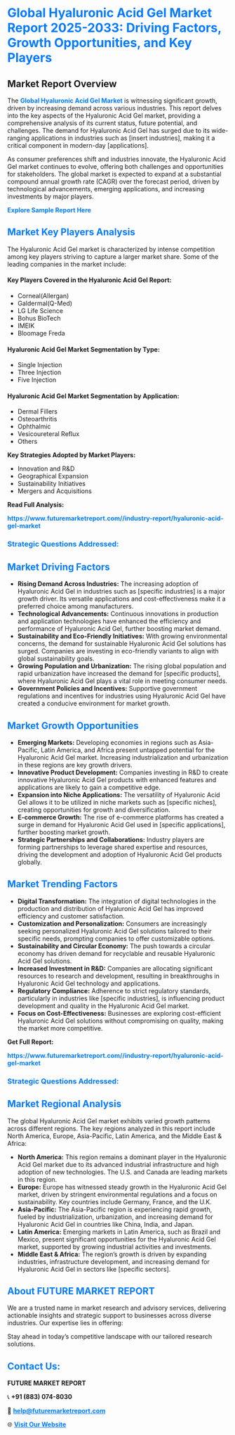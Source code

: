 <h1 style="color: #007BFF;">Global Hyaluronic Acid Gel Market Report 2025-2033: Driving Factors, Growth Opportunities, and Key Players</h1>

<section id="overview">
<h2>Market Report Overview</h2>
<p>The <a href="https://www.futuremarketreport.com//industry-report/hyaluronic-acid-gel-market" style="color: #007BFF; text-decoration: none;"><strong>Global Hyaluronic Acid Gel Market</strong></a> is witnessing significant growth, driven by increasing demand across various industries. This report delves into the key aspects of the Hyaluronic Acid Gel market, providing a comprehensive analysis of its current status, future potential, and challenges. The demand for Hyaluronic Acid Gel has surged due to its wide-ranging applications in industries such as [insert industries], making it a critical component in modern-day [applications].</p>
<p>As consumer preferences shift and industries innovate, the Hyaluronic Acid Gel market continues to evolve, offering both challenges and opportunities for stakeholders. The global market is expected to expand at a substantial compound annual growth rate (CAGR) over the forecast period, driven by technological advancements, emerging applications, and increasing investments by major players.</p>
</section>

<section id="overview">
<p><a href="https://www.futuremarketreport.com//request-sample/reportId=49158" style="color: #007BFF; text-decoration: none;"><strong>Explore Sample Report Here</strong></a></p>
</section>

<section id="key-players">
<h2 style="color: #007BFF;">Market Key Players Analysis</h2>
<p>The Hyaluronic Acid Gel market is characterized by intense competition among key players striving to capture a larger market share. Some of the leading companies in the market include:</p>
<h4>Key Players Covered in the Hyaluronic Acid Gel Report:</h4>
<ul><li>Corneal(Allergan)</li><li>Galdermal(Q-Med)</li><li>LG Life Science</li><li>Bohus BioTech</li><li>IMEIK</li><li>Bloomage Freda</li></ul>
<h4>Hyaluronic Acid Gel Market Segmentation by Type:</h4>
<ul><li>Single Injection</li><li>Three Injection</li><li>Five Injection</li></ul>

<h4>Hyaluronic Acid Gel Market Segmentation by Application:</h4>
<ul><li>Dermal Fillers</li><li>Osteoarthritis</li><li>Ophthalmic</li><li>Vesicoureteral Reflux</li><li>Others</li></ul>
<p><strong>Key Strategies Adopted by Market Players:</strong></p>
<ul>
<li>Innovation and R&D</li>
<li>Geographical Expansion</li>
<li>Sustainability Initiatives</li>
<li>Mergers and Acquisitions</li>
</ul>
</section>

<section>
<p><strong>Read Full Analysis: </strong></p><a href="https://www.futuremarketreport.com//industry-report/hyaluronic-acid-gel-market" style="color: #007BFF; text-decoration: none;"><strong>https://www.futuremarketreport.com//industry-report/hyaluronic-acid-gel-market</strong></a>
<h3 style="color: #007BFF;">Strategic Questions Addressed:</h3>
</section>

<section id="driving-factors">
<h2 style="color: #007BFF;">Market Driving Factors</h2>
<ul>
<li><strong>Rising Demand Across Industries:</strong> The increasing adoption of Hyaluronic Acid Gel in industries such as [specific industries] is a major growth driver. Its versatile applications and cost-effectiveness make it a preferred choice among manufacturers.</li>
<li><strong>Technological Advancements:</strong> Continuous innovations in production and application technologies have enhanced the efficiency and performance of Hyaluronic Acid Gel, further boosting market demand.</li>
<li><strong>Sustainability and Eco-Friendly Initiatives:</strong> With growing environmental concerns, the demand for sustainable Hyaluronic Acid Gel solutions has surged. Companies are investing in eco-friendly variants to align with global sustainability goals.</li>
<li><strong>Growing Population and Urbanization:</strong> The rising global population and rapid urbanization have increased the demand for [specific products], where Hyaluronic Acid Gel plays a vital role in meeting consumer needs.</li>
<li><strong>Government Policies and Incentives:</strong> Supportive government regulations and incentives for industries using Hyaluronic Acid Gel have created a conducive environment for market growth.</li>
</ul>
</section>

<section id="growth-opportunities">
<h2 style="color: #007BFF;">Market Growth Opportunities</h2>
<ul>
<li><strong>Emerging Markets:</strong> Developing economies in regions such as Asia-Pacific, Latin America, and Africa present untapped potential for the Hyaluronic Acid Gel market. Increasing industrialization and urbanization in these regions are key growth drivers.</li>
<li><strong>Innovative Product Development:</strong> Companies investing in R&D to create innovative Hyaluronic Acid Gel products with enhanced features and applications are likely to gain a competitive edge.</li>
<li><strong>Expansion into Niche Applications:</strong> The versatility of Hyaluronic Acid Gel allows it to be utilized in niche markets such as [specific niches], creating opportunities for growth and diversification.</li>
<li><strong>E-commerce Growth:</strong> The rise of e-commerce platforms has created a surge in demand for Hyaluronic Acid Gel used in [specific applications], further boosting market growth.</li>
<li><strong>Strategic Partnerships and Collaborations:</strong> Industry players are forming partnerships to leverage shared expertise and resources, driving the development and adoption of Hyaluronic Acid Gel products globally.</li>
</ul>
</section>

<section id="trending-factors">
<h2 style="color: #007BFF;">Market Trending Factors</h2>
<ul>
<li><strong>Digital Transformation:</strong> The integration of digital technologies in the production and distribution of Hyaluronic Acid Gel has improved efficiency and customer satisfaction.</li>
<li><strong>Customization and Personalization:</strong> Consumers are increasingly seeking personalized Hyaluronic Acid Gel solutions tailored to their specific needs, prompting companies to offer customizable options.</li>
<li><strong>Sustainability and Circular Economy:</strong> The push towards a circular economy has driven demand for recyclable and reusable Hyaluronic Acid Gel solutions.</li>
<li><strong>Increased Investment in R&D:</strong> Companies are allocating significant resources to research and development, resulting in breakthroughs in Hyaluronic Acid Gel technology and applications.</li>
<li><strong>Regulatory Compliance:</strong> Adherence to strict regulatory standards, particularly in industries like [specific industries], is influencing product development and quality in the Hyaluronic Acid Gel market.</li>
<li><strong>Focus on Cost-Effectiveness:</strong> Businesses are exploring cost-efficient Hyaluronic Acid Gel solutions without compromising on quality, making the market more competitive.</li>
</ul>
</section>

<section>
<p><strong>Get Full Report: </strong></p><a href="https://www.futuremarketreport.com//industry-report/hyaluronic-acid-gel-market" style="color: #007BFF; text-decoration: none;"><strong>https://www.futuremarketreport.com//industry-report/hyaluronic-acid-gel-market</strong></a>
<h3 style="color: #007BFF;">Strategic Questions Addressed:</h3>
</section>


<section id="regional-analysis">
<h2 style="color: #007BFF;">Market Regional Analysis</h2>
<p>The global Hyaluronic Acid Gel market exhibits varied growth patterns across different regions. The key regions analyzed in this report include North America, Europe, Asia-Pacific, Latin America, and the Middle East & Africa:</p>
<ul>
<li><strong>North America:</strong> This region remains a dominant player in the Hyaluronic Acid Gel market due to its advanced industrial infrastructure and high adoption of new technologies. The U.S. and Canada are leading markets in this region.</li>
<li><strong>Europe:</strong> Europe has witnessed steady growth in the Hyaluronic Acid Gel market, driven by stringent environmental regulations and a focus on sustainability. Key countries include Germany, France, and the U.K.</li>
<li><strong>Asia-Pacific:</strong> The Asia-Pacific region is experiencing rapid growth, fueled by industrialization, urbanization, and increasing demand for Hyaluronic Acid Gel in countries like China, India, and Japan.</li>
<li><strong>Latin America:</strong> Emerging markets in Latin America, such as Brazil and Mexico, present significant opportunities for the Hyaluronic Acid Gel market, supported by growing industrial activities and investments.</li>
<li><strong>Middle East & Africa:</strong> The region’s growth is driven by expanding industries, infrastructure development, and increasing demand for Hyaluronic Acid Gel in sectors like [specific sectors].</li>
</ul>
</section>

<footer>
<h2 style="color: #007BFF;">About FUTURE MARKET REPORT</h2>
<p>We are a trusted name in market research and advisory services, delivering actionable insights and strategic support to businesses across diverse industries. Our expertise lies in offering:</p>

<p>Stay ahead in today’s competitive landscape with our tailored research solutions.</p>

<h2 style="color: #007BFF;">Contact Us:</h2>
<p><strong>FUTURE MARKET REPORT</strong></p>
<p>📞 <strong>+91 (883) 074-8030</strong></p>
<p>📧 <strong><a href="mailto:help@futuremarketreport.com" style="color: #007BFF;">help@futuremarketreport.com</a></strong></p>
<p>🌐 <strong><a href="https://www.futuremarketreport.com/" style="color: #007BFF;">Visit Our Website</a></strong></p>
</footer>